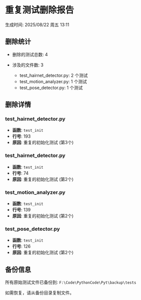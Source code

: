 # 重复测试删除报告

生成时间: 2025/08/22 周五 13:11

## 删除统计

- 删除的测试总数: 4
- 涉及的文件数: 3

  - test_hairnet_detector.py: 2 个测试
  - test_motion_analyzer.py: 1 个测试
  - test_pose_detector.py: 1 个测试

## 删除详情

### test_hairnet_detector.py

- **函数**: `test_init`
- **行号**: 193
- **原因**: 重复的初始化测试 (第3个)

### test_hairnet_detector.py

- **函数**: `test_init`
- **行号**: 74
- **原因**: 重复的初始化测试 (第2个)

### test_motion_analyzer.py

- **函数**: `test_init`
- **行号**: 139
- **原因**: 重复的初始化测试 (第2个)

### test_pose_detector.py

- **函数**: `test_init`
- **行号**: 126
- **原因**: 重复的初始化测试 (第2个)

## 备份信息

所有原始测试文件已备份到: `F:\Code\PythonCode\Pyt\backup\tests`

如需恢复，请从备份目录复制文件。
